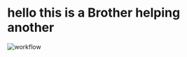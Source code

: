 # hello this is a Brother helping another

![workflow](https://github.com/seven-X-J/sem/actions/workflows/main.yml/badge.svg)